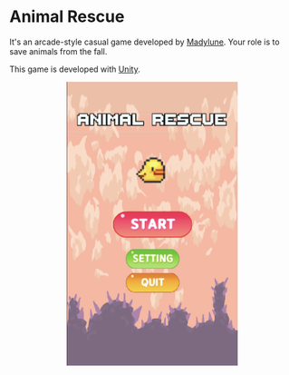 # Animal Rescue
It's an arcade-style casual game developed by [Madylune](https://github.com/Madylune). Your role is to save animals from the fall.

This game is developed with [Unity](https://unity.com/fr).

<p align="center">
  <img src="cover.png" alt="Couverture du jeu" height="500">
</p>
